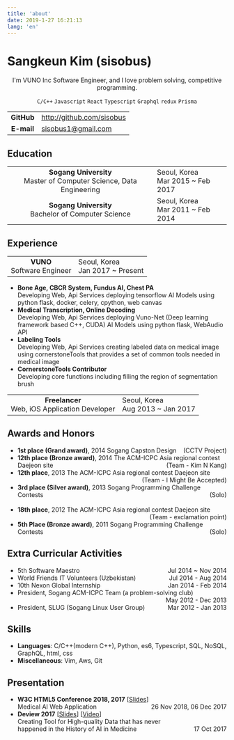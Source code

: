 ```yaml
---
title: 'about'
date: 2019-1-27 16:21:13
lang: 'en'
---
```


# Sangkeun Kim (sisobus)

<div align="center">

I'm VUNO Inc Software Engineer, and I love problem solving, competitive programming.

`C/C++` `Javascript` `React` `Typescript` `Graphql` `redux` `Prisma`

</div>

|            |                              |
| :--------: | ---------------------------- |
| **GitHub** | http://github.com/sisobus    |
| **E-mail** | sisobus1@gmail.com           |

## Education
|            |                              |
| :--------: | ---------------------------- |
| **Sogang University**<br>Master of Computer Science, Data Engineering | Seoul, Korea<br>Mar 2015 ~ Feb 2017 |
| **Sogang University**<br>Bachelor of Computer Science | Seoul, Korea<br>Mar 2011 ~ Feb 2014 |


## Experience


|            |                              |
| :--------: | ---------------------------- |
| **VUNO**<br>Software Engineer| Seoul, Korea<br>Jan 2017 ~ Present |


* **Bone Age, CBCR System, Fundus AI, Chest PA**<br>Developing Web, Api Services deploying tensorflow AI Models using python flask, docker, celery, cpython, web canvas
* **Medical Transcription, Online Decoding**<br>Developing Web, Api Services deploying Vuno-Net (Deep learning framework based C++, CUDA) AI Models using python flask, WebAudio API
* **Labeling Tools**<br>Developing Web, Api Services creating labeled data on medical image using cornerstoneTools that provides a set of common tools needed in medical image 
* **CornerstoneTools Contributor**<br>Developing core functions including filling the region of segmentation brush 

|            |                              |
| :--------: | ---------------------------- |
| **Freelancer**<br>Web, iOS Application Developer| Seoul, Korea<br>Aug 2013 ~ Jan 2017 |

## Awards and Honors

* **1st place (Grand award)**, 2014 Sogang Capston Design<span style="float: right">(CCTV Project)</span>
* **12th place (Bronze award)**, 2014 The ACM-ICPC Asia regional contest Daejeon site<span style="float: right">(Team - Kim N Kang)</span><br>
* **12th place**, 2013 The ACM-ICPC Asia regional contest Daejeon site<span style="float: right">(Team - I Might Be Accepted)</span><br><br>
* **3rd place (Silver award)**, 2013 Sogang Programming Challenge Contests<span style="float: right">(Solo)</span><br><br>
* **18th place**, 2012 The ACM-ICPC Asia regional contest Daejeon site<span style="float: right">(Team - exclamation point)</span><br><br>
* **5th Place (Bronze award)**, 2011 Sogang Programming Challenge Contests<span style="float: right">(Solo)</span>

## Extra Curricular Activities

* 5th Software Maestro<span style="float: right">Jul 2014 ~ Nov 2014</span>
* World Friends IT Volunteers (Uzbekistan)<span style="float: right">Jul 2014 - Aug 2014</span>
* 10th Nexon Global Internship<span style="float: right">Jan 2014 - Feb 2014</span>
* President, Sogang ACM-ICPC Team (a problem-solving club)<span style="float: right">May 2012 - Dec 2013</span><br><br>
* President, SLUG (Sogang Linux User Group)<span style="float: right">Mar 2012 - Jan 2013</span>

## Skills

* **Languages**: C/C++(modern C++), Python, es6, Typescript, SQL, NoSQL, GraphQL, html, css
* **Miscellaneous**: Vim, Aws, Git

## Presentation

* **W3C HTML5 Conference 2018, 2017** [[Slides](https://api.sisobus.com/share/html5forum_vuno_2018.pdf)]<br>
Medical AI Web Application<span style="float: right">26 Nov 2018, 06 Dec 2017</span>
* **Deview 2017** [[Slides](https://www.slideshare.net/deview/213-ai-data)] [[Video](https://www.youtube.com/watch?v=ss-VTkISf1o&feature=youtu.be)]<br>
Creating Tool for High-quality Data that has never<br>happened in the History of AI in Medicine<span style="float: right">17 Oct 2017</span>

